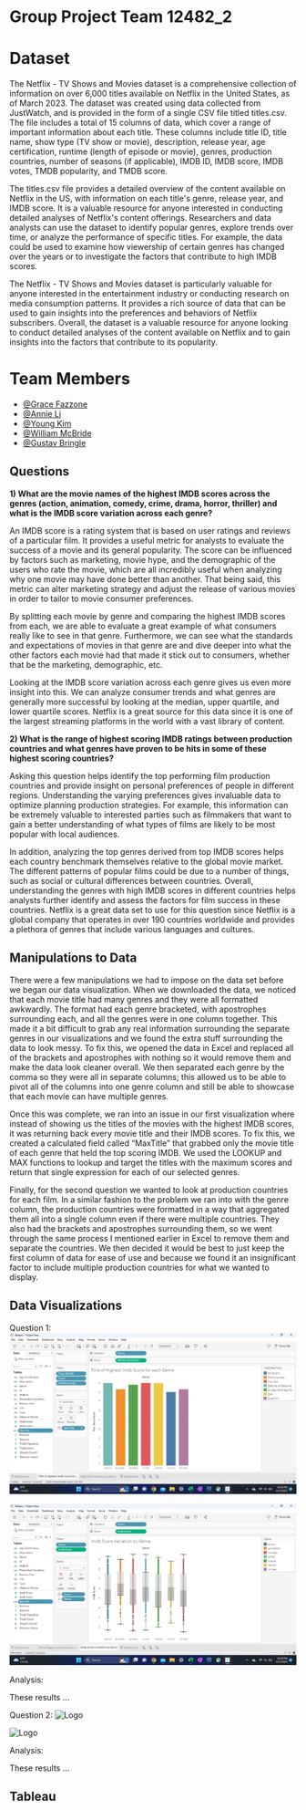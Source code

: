 # Group Project Team 12482_2

# Dataset

The Netflix - TV Shows and Movies dataset is a comprehensive collection of information on over 6,000 titles available on Netflix in the United States, as of March 2023. The dataset was created using data collected from JustWatch, and is provided in the form of a single CSV file titled titles.csv. The file includes a total of 15 columns of data, which cover a range of important information about each title. These columns include title ID, title name, show type (TV show or movie), description, release year, age certification, runtime (length of episode or movie), genres, production countries, number of seasons (if applicable), IMDB ID, IMDB score, IMDB votes, TMDB popularity, and TMDB score.
 
The titles.csv file provides a detailed overview of the content available on Netflix in the US, with information on each title's genre, release year, and IMDB score. It is a valuable resource for anyone interested in conducting detailed analyses of Netflix's content offerings. Researchers and data analysts can use the dataset to identify popular genres, explore trends over time, or analyze the performance of specific titles. For example, the data could be used to examine how viewership of certain genres has changed over the years or to investigate the factors that contribute to high IMDB scores.
 
The Netflix - TV Shows and Movies dataset is particularly valuable for anyone interested in the entertainment industry or conducting research on media consumption patterns. It provides a rich source of data that can be used to gain insights into the preferences and behaviors of Netflix subscribers. Overall, the dataset is a valuable resource for anyone looking to conduct detailed analyses of the content available on Netflix and to gain insights into the factors that contribute to its popularity.

# Team Members
- [@Grace Fazzone](https://github.com/gracefazzone/graceluvs4610)
- [@Annie Li]()
- [@Young Kim]()
- [@William McBride](https://github.com/WilliamMcB23/MIST4610-Project-2)
 - [@Gustav Bringle]()

## Questions

**1) What are the movie names of the highest IMDB scores across the genres (action, animation, comedy, crime, drama, horror, thriller) and what is the IMDB score variation across each genre?**

An IMDB score is a rating system that is based on user ratings and reviews of a particular film. It provides a useful metric for analysts to evaluate the success of a movie and its general popularity. The score can be influenced by factors such as marketing, movie hype, and the demographic of the users who rate the movie, which are all incredibly useful when analyzing why one movie may have done better than another. That being said, this metric can alter marketing strategy and adjust the release of various movies in order to tailor to movie consumer preferences. 

By splitting each movie by genre and comparing the highest IMDB scores from each, we are able to evaluate a great example of what consumers really like to see in that genre. Furthermore, we can see what the standards and expectations of movies in that genre are and dive deeper into what the other factors each movie had that made it stick out to consumers, whether that be the marketing, demographic, etc. 

Looking at the IMDB score variation across each genre gives us even more insight into this. We can analyze consumer trends and what genres are generally more successful by looking at the median, upper quartile, and lower quartile scores. Netflix is a great source for this data since it is one of the largest streaming platforms in the world with a vast library of content.


**2) What is the range of highest scoring IMDB ratings between production countries and what genres have proven to be hits in some of these highest scoring countries?**

Asking this question helps identify the top performing film production countries and provide insight on personal preferences of people in different regions. Understanding the varying preferences gives invaluable data to optimize planning production strategies. For example, this information can be extremely valuable to interested parties such as filmmakers that want to gain a better understanding of what types of films are likely to be most popular with local audiences.

In addition, analyzing the top genres derived from top IMDB scores helps each country benchmark themselves relative to the global movie market. The different patterns of popular films could be due to a number of things, such as social or cultural differences between countries. Overall, understanding the  genres with high IMDB scores in different countries helps analysts further identify and assess the factors for film success in these countries. Netflix is a great data set to use for this question since Netflix is a global company that operates in over 190 countries worldwide and provides a plethora of genres that include various languages and cultures. 

## Manipulations to Data

There were a few manipulations we had to impose on the data set before we began our data visualization. When we downloaded the data, we noticed that each movie title had many genres and they were all formatted awkwardly. The format had each genre bracketed, with apostrophes surrounding each, and all the genres were in one column together. This made it a bit difficult to grab any real information surrounding the separate genres in our visualizations and we found the extra stuff surrounding the data to look messy. To fix this, we opened the data in Excel and replaced all of the brackets and apostrophes with nothing so it would remove them and make the data look cleaner overall. We then separated each genre by the comma so they were all in separate columns; this allowed us to be able to pivot all of the columns into one genre column and still be able to showcase that each movie can have multiple genres.

Once this was complete,  we ran into an issue in our first visualization where instead of showing us the titles of the movies with the highest IMDB scores, it was returning back every movie title and their IMDB scores. To fix this, we created a calculated field called “MaxTitle” that grabbed only the movie title of each genre that held the top scoring IMDB. We used the LOOKUP and MAX functions to lookup and target the titles with the maximum scores and return that single expression for each of our selected genres.

Finally, for the second question we wanted to look at production countries for each film. In a similar fashion to the problem we ran into with the genre column, the production countries were formatted in a way that aggregated them all into a single column even if there were multiple countries. They also had the brackets and apostrophes surrounding them, so we went through the same process I mentioned earlier in Excel to remove them and separate the countries. We then decided it would be best to just keep the first column of data for ease of use and because we found it an insignificant factor to include multiple production countries for what we wanted to display. 

## Data Visualizations

Question 1:
![Logo](https://github.com/gracefazzone/graceluvs4610/blob/main/Screenshot%20(169).png?raw=true)

![Logo](https://github.com/gracefazzone/graceluvs4610/blob/main/Screenshot%20(170).png?raw=true)

Analysis:

These results ...

Question 2:
![Logo]()

![Logo]()

Analysis: 

These results ...
## Tableau
